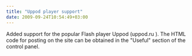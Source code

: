 ```yaml
---
title: "Uppod player support"
date: 2009-09-24T10:54:49+03:00
---
```


Added support for the popular Flash player Uppod (uppod.ru ). The HTML code for posting on the site can be obtained in the "Useful" section of the control panel.